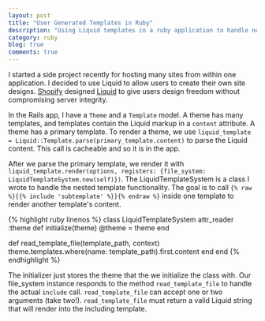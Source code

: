 ```yaml
---
layout: post
title: "User Generated Templates in Ruby"
description: "Using Liquid templates in a ruby application to handle nested, user generated content."
category: ruby
blog: true
comments: true
---
```


I started a side project recently for hosting many sites from within one application. I decided to use Liquid to allow users to create their own site designs. [Shopify](https://www.shopify.com/) designed [Liquid](http://liquidmarkup.org/) to give users design freedom without compromising server integrity.

In the Rails app, I have a `Theme` and a `Template` model. A theme has many templates, and templates contain the Liquid markup in a `content` attribute. A theme has a primary template. To render a theme, we use `liquid_template = Liquid::Template.parse(primary_template.content)` to parse the Liquid content. This call is cacheable and so it is in the app.

After we parse the primary template, we render it with `liquid_template.render(options, registers: {file_system: LiquidTemplateSystem.new(self)})`. The LiquidTemplateSystem is a class I wrote to handle the nested template functionality. The goal is to call `{% raw %}{{% include 'subtemplate' %}}{% endraw %}` inside one template to render another template's content.

{% highlight ruby linenos %}
class LiquidTemplateSystem
  attr_reader :theme
  def initialize(theme)
    @theme = theme
  end

  def read_template_file(template_path, context)
    theme.templates.where(name: template_path).first.content
  end
end
{% endhighlight %}

The initializer just stores the theme that the we initialize the class with. Our file_system instance responds to the method `read_template_file` to handle the actual `include` call.  `read_template_file` can accept one or two arguments (take two!). `read_template_file` must return a valid Liquid string that will render into the including template.